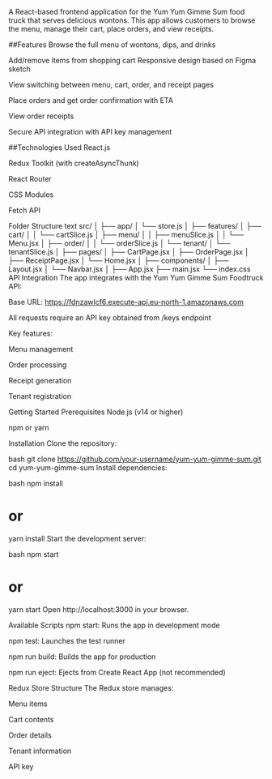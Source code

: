
A React-based frontend application for the Yum Yum Gimme Sum food truck that serves delicious wontons. This app allows customers to browse the menu, manage their cart, place orders, and view receipts.

##Features
 Browse the full menu of wontons, dips, and drinks

 Add/remove items from shopping cart
 Responsive design based on Figma sketch

 View switching between menu, cart, order, and receipt pages

 Place orders and get order confirmation with ETA

 View order receipts

 Secure API integration with API key management

##Technologies Used
React.js

Redux Toolkit (with createAsyncThunk)

React Router

CSS Modules

Fetch API

Folder Structure
text
src/
│
├── app/
│   └── store.js
│
├── features/
│   ├── cart/
│   │   └── cartSlice.js
│   ├── menu/
│   │   ├── menuSlice.js
│   │   └── Menu.jsx
│   ├── order/
│   │   └── orderSlice.js
│   └── tenant/
│       └── tenantSlice.js
│
├── pages/
│   ├── CartPage.jsx
│   ├── OrderPage.jsx
│   ├── ReceiptPage.jsx
│   └── Home.jsx
│
├── components/
│   ├── Layout.jsx
│   └── Navbar.jsx
│
├── App.jsx
├── main.jsx
└── index.css
API Integration
The app integrates with the Yum Yum Gimme Sum Foodtruck API:

Base URL: https://fdnzawlcf6.execute-api.eu-north-1.amazonaws.com

All requests require an API key obtained from /keys endpoint

Key features:

Menu management

Order processing

Receipt generation

Tenant registration

Getting Started
Prerequisites
Node.js (v14 or higher)

npm or yarn

Installation
Clone the repository:

bash
git clone https://github.com/your-username/yum-yum-gimme-sum.git
cd yum-yum-gimme-sum
Install dependencies:

bash
npm install
# or
yarn install
Start the development server:

bash
npm start
# or
yarn start
Open http://localhost:3000 in your browser.

Available Scripts
npm start: Runs the app in development mode

npm test: Launches the test runner

npm run build: Builds the app for production

npm run eject: Ejects from Create React App (not recommended)

Redux Store Structure
The Redux store manages:

Menu items

Cart contents

Order details

Tenant information

API key

